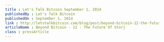 ```yaml
---
title : Let's Talk Bitcoin September 1, 2014
publishedBy : Let's Talk Bitcoin
publishedOn : September 1, 2014
link : http://letstalkbitcoin.com/blog/post/beyond-bitcoin-12-the-future-of-storj
articleName : Beyond Bitcoin - 12 - The Future Of Storj 
class : pressArticle
---
```


